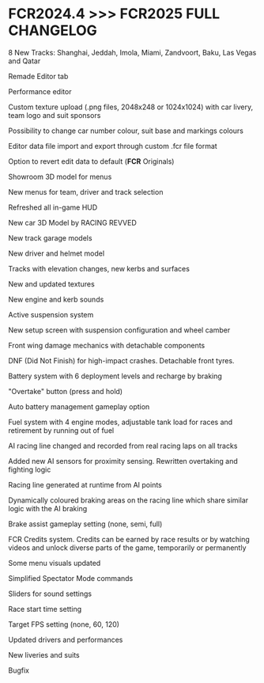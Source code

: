 # FCR2024.4 >>> FCR2025 FULL CHANGELOG


8 New Tracks: Shanghai, Jeddah, Imola, Miami, Zandvoort, Baku, Las Vegas and Qatar

Remade Editor tab

Performance editor

Custom texture upload (.png files, 2048x248 or 1024x1024) with car livery, team logo and suit sponsors

Possibility to change car number colour, suit base and markings colours

Editor data file import and export through custom .fcr file format

Option to revert edit data to default (<b>FCR</b> Originals) 

Showroom 3D model for menus

New menus for team, driver and track selection

Refreshed all in-game HUD

New car 3D Model by RACING REVVED

New track garage models

New driver and helmet model

Tracks with elevation changes, new kerbs and surfaces

New and updated textures

New engine and kerb sounds

Active suspension system

New setup screen with suspension configuration and wheel camber 

Front wing damage mechanics with detachable components

DNF (Did Not Finish) for high-impact crashes. Detachable front tyres.

Battery system with 6 deployment levels and recharge by braking

"Overtake" button (press and hold)

Auto battery management gameplay option

Fuel system with 4 engine modes, adjustable tank load for races and retirement by running out of fuel

AI racing line changed and recorded from real racing laps on all tracks

Added new AI sensors for proximity sensing. Rewritten overtaking and fighting logic

Racing line generated at runtime from AI points

Dynamically coloured braking areas on the racing line which share similar logic with the AI braking

Brake assist gameplay setting  (none, semi, full)

FCR Credits system. Credits can be earned by race results or by watching videos and unlock diverse parts of the game, temporarily or permanently

Some menu visuals updated

Simplified Spectator Mode commands

Sliders for sound settings

Race start time setting

Target FPS setting (none, 60, 120)

Updated drivers and performances

New liveries and suits

Bugfix
